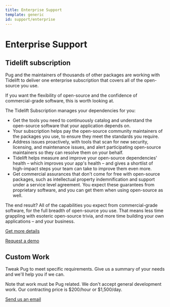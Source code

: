 ```yaml
---
title: Enterprise Support
template: generic
id: support/enterprise
---
```


# Enterprise Support

## Tidelift subscription

Pug and the maintainers of thousands of other packages are working with Tidelift to deliver one enterprise subscription that covers all of the open-source you use.

If you want the flexibility of open-source and the confidence of commercial-grade software, this is worth looking at.

The Tidelift Subscription manages your dependencies for you:

 - Get the tools you need to continuously catalog and understand the open-source software that your application depends on.
 - Your subscription helps pay the open-source community maintainers of the packages you use, to ensure they meet the standards you require.
 - Address issues proactively, with tools that scan for new security, licensing, and maintenance issues, and alert participating open-source maintainers so they can resolve them on your behalf.
 - Tidelift helps measure and improve your open-source dependencies' health – which improves your app's health – and gives a shortlist of high-impact steps your team can take to improve them even more.
 - Get commercial assurances that don't come for free with open-source packages, such as intellectual property indemnification and support under a service level agreement. You expect these guarantees from proprietary software, and you can get them when using open-source as well.

The end result? All of the capabilities you expect from commercial-grade software, for the full breadth of open-source you use. That means less time grappling with esoteric open-source trivia, and more time building your own applications – and your business.

[Get more details](https://tidelift.com/subscription/pkg/npm-pug?utm_source=npm-pug&utm_medium=referral&utm_campaign=enterprise)

[Request a demo](https://tidelift.com/subscription/request-a-demo?utm_source=npm-pug&utm_medium=referral&utm_campaign=enterprise)

## Custom Work

Tweak Pug to meet specific requirements. Give us a summary of your needs and we'll help you if we can.

Note that work must be Pug related. We don't accept general development work. Our contracting price is $200/hour or $1,500/day.

[Send us an email](mailto:forbes@lindesay.co.uk)